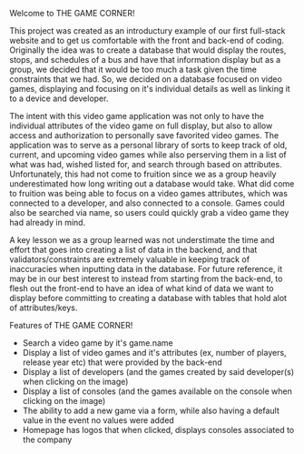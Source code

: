 Welcome to THE GAME CORNER!

This project was created as an introductury example of our first full-stack website and to get us comfortable with the front and back-end of coding. Originally the idea was to create a database that would display the routes, stops, and schedules of a bus and have that information display but as a group, we decided that it would be too much a task given the time constraints that we had. So, we decided on a database focused on video games, displaying and focusing on it's individual details as well as linking it to a device and developer. 

The intent with this video game application was not only to have the individual attributes of the video game on full display, but also to allow access and authorization to personally save favorited video games. The application was to serve as a personal library of sorts to keep track of old, current, and upcoming video games while also perserving them in a list of what was had, wished listed for, and search through based on attributes. Unfortunately, this had not come to fruition since we as a group heavily underestimated how long writing out a database would take. What did come to fruition was being able to focus on a video games attributes, which was connected to a developer, and also connected to a console. Games could also be searched via name, so users could quickly grab a video game they had already in mind.

A key lesson we as a group learned was not understimate the time and effort that goes into creating a list of data in the backend, and that validators/constraints are extremely valuable in keeping track of inaccuracies when inputting data in the database. For future reference, it may be in our best interest to instead from starting from the back-end, to flesh out the front-end to have an idea of what kind of data we want to display before committing to creating a database with tables that hold alot of attributes/keys.

Features of THE GAME CORNER!

* Search a video game by it's game.name
* Display a list of video games and it's attributes (ex, number of players, release year etc) that were provided by the back-end
* Display a list of developers (and the games created by said developer(s) when clicking on the image)
* Display a list of consoles (and the games available on the console when clicking on the image)
* The ability to add a new game via a form, while also having a default value in the event no values were added
* Homepage has logos that when clicked, displays consoles associated to the company 
